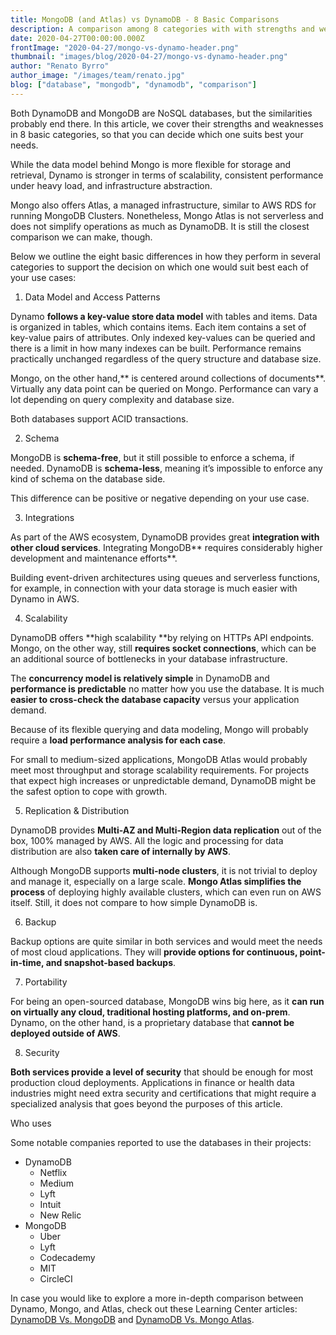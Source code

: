 ```yaml
---
title: MongoDB (and Atlas) vs DynamoDB - 8 Basic Comparisons
description: A comparison among 8 categories with with strengths and weaknesses of Dynamo and Mongo, including Atlas managed Mongo
date: 2020-04-27T00:00:00.000Z
frontImage: "2020-04-27/mongo-vs-dynamo-header.png"
thumbnail: "images/blog/2020-04-27/mongo-vs-dynamo-header.png"
author: "Renato Byrro"
author_image: "/images/team/renato.jpg"
blog: ["database", "mongodb", "dynamodb", "comparison"]
---
```


Both DynamoDB and MongoDB are NoSQL databases, but the similarities probably end there. In this article, we cover their strengths and weaknesses in 8 basic categories, so that you can decide which one suits best your needs.

While the data model behind Mongo is more flexible for storage and retrieval, Dynamo is stronger in terms of scalability, consistent performance under heavy load, and infrastructure abstraction.

Mongo also offers Atlas, a managed infrastructure, similar to AWS RDS for running MongoDB Clusters. Nonetheless, Mongo Atlas is not serverless and does not simplify operations as much as DynamoDB. It is still the closest comparison we can make, though.

Below we outline the eight basic differences in how they perform in several categories to support the decision on which one would suit best each of your use cases:


1) Data Model and Access Patterns

Dynamo **follows a key-value store data model** with tables and items. Data is organized in tables, which contains items. Each item contains a set of key-value pairs of attributes. Only indexed key-values can be queried and there is a limit in how many indexes can be built. Performance remains practically unchanged regardless of the query structure and database size.

Mongo, on the other hand,** is centered around collections of documents**. Virtually any data point can be queried on Mongo. Performance can vary a lot depending on query complexity and database size.

Both databases support ACID transactions.


2) Schema

MongoDB is **schema-free**, but it still possible to enforce a schema, if needed. DynamoDB is **schema-less**, meaning it’s impossible to enforce any kind of schema on the database side.

This difference can be positive or negative depending on your use case.


3) Integrations

As part of the AWS ecosystem, DynamoDB provides great **integration with other cloud services**. Integrating MongoDB** requires considerably higher development and maintenance efforts**.

Building event-driven architectures using queues and serverless functions, for example, in connection with your data storage is much easier with Dynamo in AWS.


4) Scalability

DynamoDB offers **high scalability **by relying on HTTPs API endpoints. Mongo, on the other way, still **requires socket connections**, which can be an additional source of bottlenecks in your database infrastructure.

The **concurrency model is relatively simple** in DynamoDB and **performance is predictable** no matter how you use the database. It is much **easier to cross-check the database capacity** versus your application demand.

Because of its flexible querying and data modeling, Mongo will probably require a **load performance analysis for each case**.

For small to medium-sized applications, MongoDB Atlas would probably meet most throughput and storage scalability requirements. For projects that expect high increases or unpredictable demand, DynamoDB might be the safest option to cope with growth.


5) Replication & Distribution

DynamoDB provides **Multi-AZ and Multi-Region data replication** out of the box, 100% managed by AWS. All the logic and processing for data distribution are also **taken care of internally by AWS**.

Although MongoDB supports **multi-node clusters**, it is not trivial to deploy and manage it, especially on a large scale. **Mongo Atlas simplifies the process** of deploying highly available clusters, which can even run on AWS itself. Still, it does not compare to how simple DynamoDB is.


6) Backup

Backup options are quite similar in both services and would meet the needs of most cloud applications. They will **provide options for continuous, point-in-time, and snapshot-based backups**.


7) Portability

For being an open-sourced database, MongoDB wins big here, as it **can run on virtually any cloud, traditional hosting platforms, and on-prem**. Dynamo, on the other hand, is a proprietary database that **cannot be deployed outside of AWS**.


8) Security

**Both services provide a level of security** that should be enough for most production cloud deployments. Applications in finance or health data industries might need extra security and certifications that might require a specialized analysis that goes beyond the purposes of this article.


Who uses

Some notable companies reported to use the databases in their projects:

*   DynamoDB
    *   Netflix
    *   Medium
    *   Lyft
    *   Intuit
    *   New Relic
*   MongoDB
    *   Uber
    *   Lyft
    *   Codecademy
    *   MIT
    *   CircleCI

In case you would like to explore a more in-depth comparison between Dynamo, Mongo, and Atlas, check out these Learning Center articles: [DynamoDB Vs. MongoDB](https://dashbird.io/knowledge-base/dynamodb/dynamodb-vs-mongodb/) and [DynamoDB Vs. Mongo Atlas](https://dashbird.io/knowledge-base/dynamodb/dynamodb-vs-mongo-atlas/).
